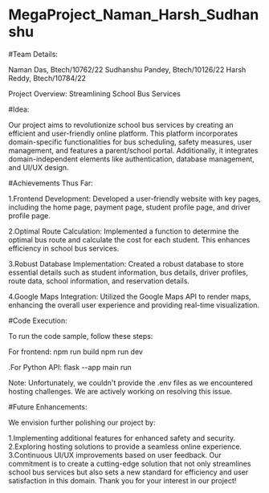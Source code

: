# MegaProject_Naman_Harsh_Sudhanshu

#Team Details:

Naman Das, Btech/10762/22
Sudhanshu Pandey, Btech/10126/22
Harsh Reddy, Btech/10784/22

Project Overview: Streamlining School Bus Services

#Idea:

Our project aims to revolutionize school bus services by creating an efficient and user-friendly online platform. This platform incorporates domain-specific functionalities for bus scheduling, safety measures, user management, and features a parent/school portal. Additionally, it integrates domain-independent elements like authentication, database management, and UI/UX design.

#Achievements Thus Far:

1.Frontend Development:
Developed a user-friendly website with key pages, including the home page, payment page, student profile page, and driver profile page.

2.Optimal Route Calculation:
Implemented a function to determine the optimal bus route and calculate the cost for each student. This enhances efficiency in school bus services.

3.Robust Database Implementation:
Created a robust database to store essential details such as student information, bus details, driver profiles, route data, school information, and reservation details.

4.Google Maps Integration:
Utilized the Google Maps API to render maps, enhancing the overall user experience and providing real-time visualization.

#Code Execution:

To run the code sample, follow these steps:

For frontend:
npm run build
npm run dev

.For Python API:
flask --app main run

Note: Unfortunately, we couldn't provide the .env files as we encountered hosting challenges. We are actively working on resolving this issue.

#Future Enhancements:

We envision further polishing our project by:

1.Implementing additional features for enhanced safety and security.
2.Exploring hosting solutions to provide a seamless online experience.
3.Continuous UI/UX improvements based on user feedback.
Our commitment is to create a cutting-edge solution that not only streamlines school bus services but also sets a new standard for efficiency and user satisfaction in this domain. Thank you for your interest in our project!




